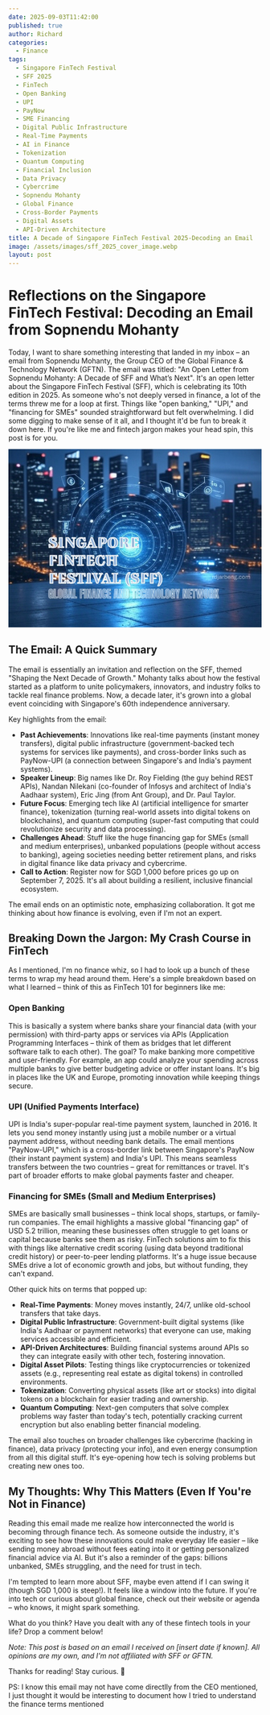 ```yaml
---
date: 2025-09-03T11:42:00
published: true
author: Richard
categories:
  - Finance
tags:
  - Singapore FinTech Festival
  - SFF 2025
  - FinTech
  - Open Banking
  - UPI
  - PayNow
  - SME Financing
  - Digital Public Infrastructure
  - Real-Time Payments
  - AI in Finance
  - Tokenization
  - Quantum Computing
  - Financial Inclusion
  - Data Privacy
  - Cybercrime
  - Sopnendu Mohanty
  - Global Finance
  - Cross-Border Payments
  - Digital Assets
  - API-Driven Architecture
title: A Decade of Singapore FinTech Festival 2025-Decoding an Email
image: /assets/images/sff_2025_cover_image.webp
layout: post
---
```

# Reflections on the Singapore FinTech Festival: Decoding an Email from Sopnendu Mohanty

Today, I want to share something interesting that landed in my inbox – an email from Sopnendu Mohanty, the Group CEO of the Global Finance & Technology Network (GFTN). The email was titled: "An Open Letter from Sopnendu Mohanty: A Decade of SFF and What’s Next". It's an open letter about the Singapore FinTech Festival (SFF), which is celebrating its 10th edition in 2025. As someone who's not deeply versed in finance, a lot of the terms threw me for a loop at first. Things like "open banking," "UPI," and "financing for SMEs" sounded straightforward but felt overwhelming. I did some digging to make sense of it all, and I thought it'd be fun to break it down here. If you're like me and fintech jargon makes your head spin, this post is for you. 

![An image with  glowing futuristic builidngs with text singapore finance festival sff and Global Finance & Technology Network](/assets/images/sff_2025_cover_image.JPG "An image with  glowing futuristic builidngs with text singapore finance festival sff and Global Finance & Technology Network")

## The Email: A Quick Summary

The email is essentially an invitation and reflection on the SFF, themed "Shaping the Next Decade of Growth." Mohanty talks about how the festival started as a platform to unite policymakers, innovators, and industry folks to tackle real finance problems. Now, a decade later, it's grown into a global event coinciding with Singapore's 60th independence anniversary.

Key highlights from the email:

- **Past Achievements**: Innovations like real-time payments (instant money transfers), digital public infrastructure (government-backed tech systems for services like payments), and cross-border links such as PayNow-UPI (a connection between Singapore's and India's payment systems).
- **Speaker Lineup**: Big names like Dr. Roy Fielding (the guy behind REST APIs), Nandan Nilekani (co-founder of Infosys and architect of India's Aadhaar system), Eric Jing (from Ant Group), and Dr. Paul Taylor.
- **Future Focus**: Emerging tech like AI (artificial intelligence for smarter finance), tokenization (turning real-world assets into digital tokens on blockchains), and quantum computing (super-fast computing that could revolutionize security and data processing).
- **Challenges Ahead**: Stuff like the huge financing gap for SMEs (small and medium enterprises), unbanked populations (people without access to banking), ageing societies needing better retirement plans, and risks in digital finance like data privacy and cybercrime.
- **Call to Action**: Register now for SGD 1,000 before prices go up on September 7, 2025. It's all about building a resilient, inclusive financial ecosystem.

The email ends on an optimistic note, emphasizing collaboration. It got me thinking about how finance is evolving, even if I'm not an expert.

## Breaking Down the Jargon: My Crash Course in FinTech

As I mentioned, I'm no finance whiz, so I had to look up a bunch of these terms to wrap my head around them. Here's a simple breakdown based on what I learned – think of this as FinTech 101 for beginners like me:

### Open Banking

This is basically a system where banks share your financial data (with your permission) with third-party apps or services via APIs (Application Programming Interfaces – think of them as bridges that let different software talk to each other). The goal? To make banking more competitive and user-friendly. For example, an app could analyze your spending across multiple banks to give better budgeting advice or offer instant loans. It's big in places like the UK and Europe, promoting innovation while keeping things secure.

### UPI (Unified Payments Interface)

UPI is India's super-popular real-time payment system, launched in 2016. It lets you send money instantly using just a mobile number or a virtual payment address, without needing bank details. The email mentions "PayNow-UPI," which is a cross-border link between Singapore's PayNow (their instant payment system) and India's UPI. This means seamless transfers between the two countries – great for remittances or travel. It's part of broader efforts to make global payments faster and cheaper.

### Financing for SMEs (Small and Medium Enterprises)

SMEs are basically small businesses – think local shops, startups, or family-run companies. The email highlights a massive global "financing gap" of USD 5.2 trillion, meaning these businesses often struggle to get loans or capital because banks see them as risky. FinTech solutions aim to fix this with things like alternative credit scoring (using data beyond traditional credit history) or peer-to-peer lending platforms. It's a huge issue because SMEs drive a lot of economic growth and jobs, but without funding, they can't expand.

Other quick hits on terms that popped up:

- **Real-Time Payments**: Money moves instantly, 24/7, unlike old-school transfers that take days.
- **Digital Public Infrastructure**: Government-built digital systems (like India's Aadhaar or payment networks) that everyone can use, making services accessible and efficient.
- **API-Driven Architectures**: Building financial systems around APIs so they can integrate easily with other tech, fostering innovation.
- **Digital Asset Pilots**: Testing things like cryptocurrencies or tokenized assets (e.g., representing real estate as digital tokens) in controlled environments.
- **Tokenization**: Converting physical assets (like art or stocks) into digital tokens on a blockchain for easier trading and ownership.
- **Quantum Computing**: Next-gen computers that solve complex problems way faster than today's tech, potentially cracking current encryption but also enabling better financial modeling.

The email also touches on broader challenges like cybercrime (hacking in finance), data privacy (protecting your info), and even energy consumption from all this digital stuff. It's eye-opening how tech is solving problems but creating new ones too.

## My Thoughts: Why This Matters (Even If You're Not in Finance)

Reading this email made me realize how interconnected the world is becoming through finance tech. As someone outside the industry, it's exciting to see how these innovations could make everyday life easier – like sending money abroad without fees eating into it or getting personalized financial advice via AI. But it's also a reminder of the gaps: billions unbanked, SMEs struggling, and the need for trust in tech.

I'm tempted to learn more about SFF, maybe even attend if I can swing it (though SGD 1,000 is steep!). It feels like a window into the future. If you're into tech or curious about global finance, check out their website or agenda – who knows, it might spark something.

What do you think? Have you dealt with any of these fintech tools in your life? Drop a comment below!

_Note: This post is based on an email I received on [insert date if known]. All opinions are my own, and I'm not affiliated with SFF or GFTN._ 

Thanks for reading! Stay curious. 🚀

PS: I know this email may not have come directlly from the CEO mentioned, I just thought it would be  interesting to document how I tried to understand the finance terms mentioned
